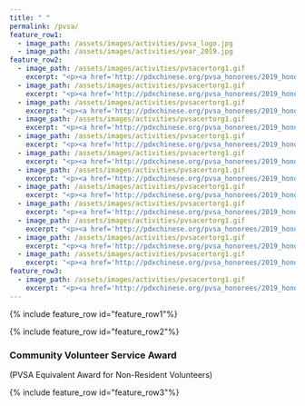 ```yaml
---
title: " "
permalink: /pvsa/
feature_row1:
  - image_path: /assets/images/activities/pvsa_logo.jpg
  - image_path: /assets/images/activities/year_2019.jpg
feature_row2:
  - image_path: /assets/images/activities/pvsacertorg1.gif
    excerpt: "<p><a href='http://pdxchinese.org/pvsa_honorees/2019_honoree1/'>Honoree 1 (Gold)</a></p>"
  - image_path: /assets/images/activities/pvsacertorg1.gif
    excerpt: "<p><a href='http://pdxchinese.org/pvsa_honorees/2019_honoree1/'>Honoree 2 (Gold)</a></p>"
  - image_path: /assets/images/activities/pvsacertorg1.gif
    excerpt: "<p><a href='http://pdxchinese.org/pvsa_honorees/2019_honoree1/'>Honoree 3 (Gold)</a></p>"
  - image_path: /assets/images/activities/pvsacertorg1.gif
    excerpt: "<p><a href='http://pdxchinese.org/pvsa_honorees/2019_honoree1/'>Honoree 4 (Gold)</a></p>"    
  - image_path: /assets/images/activities/pvsacertorg1.gif
    excerpt: "<p><a href='http://pdxchinese.org/pvsa_honorees/2019_honoree1/'>Honoree 5 (Gold)</a></p>"
  - image_path: /assets/images/activities/pvsacertorg1.gif
    excerpt: "<p><a href='http://pdxchinese.org/pvsa_honorees/2019_honoree1/'>Honoree 6 (Gold)</a></p>"
  - image_path: /assets/images/activities/pvsacertorg1.gif
    excerpt: "<p><a href='http://pdxchinese.org/pvsa_honorees/2019_honoree1/'>Honoree 7 (Silver)</a></p>"
  - image_path: /assets/images/activities/pvsacertorg1.gif
    excerpt: "<p><a href='http://pdxchinese.org/pvsa_honorees/2019_honoree1/'>Honoree 8 (Silver)</a></p>"
  - image_path: /assets/images/activities/pvsacertorg1.gif
    excerpt: "<p><a href='http://pdxchinese.org/pvsa_honorees/2019_honoree1/'>Honoree 9 (Silver)</a></p>"
  - image_path: /assets/images/activities/pvsacertorg1.gif
    excerpt: "<p><a href='http://pdxchinese.org/pvsa_honorees/2019_honoree1/'>Honoree 10 (Silver)</a></p>"
  - image_path: /assets/images/activities/pvsacertorg1.gif
    excerpt: "<p><a href='http://pdxchinese.org/pvsa_honorees/2019_honoree1/'>Honoree 11 (Bronze)</a></p>"
  - image_path: /assets/images/activities/pvsacertorg1.gif
    excerpt: "<p><a href='http://pdxchinese.org/pvsa_honorees/2019_honoree1/'>Honoree 12 (Bronze)</a></p>"
feature_row3:
  - image_path: /assets/images/activities/pvsacertorg1.gif
    excerpt: "<p><a href='http://pdxchinese.org/pvsa_honorees/2019_honoree1/'>Honoree 13 (Gold)</a></p>"
---
```


{% include feature_row id="feature_row1"%}

{% include feature_row id="feature_row2"%}

### Community Volunteer Service Award  
(PVSA Equivalent Award for Non-Resident Volunteers)

{% include feature_row id="feature_row3"%}
